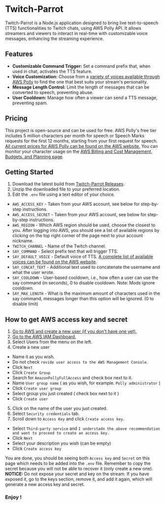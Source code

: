 # Twitch-Parrot

Twitch-Parrot is a Node.js application designed to bring live text-to-speech (TTS) functionalities to Twitch chats, using AWS Polly API. It allows streamers and viewers to interact in real-time with customizable voice messages, enhancing the streaming experience.

## Features

- **Customizable Command Trigger:** Set a command prefix that, when used in chat, activates the TTS feature.
- **Voice Customization:** Choose from a [variety of voices available through AWS Polly](https://docs.aws.amazon.com/polly/latest/dg/voicelist.html) to find the one that best suits your stream's personality.
- **Message Length Control:** Limit the length of messages that can be converted to speech, preventing abuse.
- **User Cooldown:** Manage how often a viewer can send a TTS message, preventing spam.

## Pricing
This project is open-source and can be used for free. AWS Polly's free tier includes 5 million characters per month for speech or Speech Marks requests for the first 12 months, starting from your first request for speech.
[All current prices for AWS Polly can be found on the AWS website.](https://aws.amazon.com/polly/pricing/)
You can monitor your character usage on the [AWS Billing and Cost Management, Budgets, and Planning page](https://console.aws.amazon.com/billing/home#/freetier).

## Getting Started

1. Download the latest build from [Twitch-Parrot Releases](https://github.com/ZBAGI/twitch-parrot/releases/download/2.1.0/release.zip).
2. Unzip the downloaded file to your preferred location.
3. Edit the `.env` file using a text editor of your choice.
- `AWS_ACCESS_KEY` - Taken from your AWS account, see below for step-by-step instructions.
- `AWS_ACCESS_SECRET` - Taken from your AWS account, see below for step-by-step instructions.
- `AWS_REGION` - Which AWS region should be used, choose the closest to you. After logging into AWS, you should see a list of available regions by clicking on the top right corner of the page next to your account nickname.
- `TWITCH_CHANNEL` - Name of the Twitch channel.
- `SAY_COMMAND` - Select prefix text that will trigger TTS.
- `SAY_DEFAULT_VOICE` - Default voice of TTS. [A complete list of available voices can be found on the AWS website](https://docs.aws.amazon.com/polly/latest/dg/voicelist.html).
- `SAY_CONCAT_TEXT` - Additional text used to concatenate the username and what the user wrote.
- `SAY_COOLDOWN` - User-based cooldown, i.e., how often a user can use the say command (in seconds), 0 to disable cooldown. Note: Mods ignore cooldown.
- `SAY_MAX_LENGTH` - What is the maximum amount of characters used in the say command, messages longer than this option will be ignored. (0 to disable limit)

## How to get AWS access key and secret

1. [Go to AWS and create a new user (if you don't have one yet).](https://aws.amazon.com/free)
2. [Go to the AWS IAM Dashboard.](https://console.aws.amazon.com/iam/home)
3. Select Users from the menu on the left.
4. Create a new user
  - Name it as you wish.
  - Do not check `rovide user access to the AWS Management Console`.
  - Click `Next`
  - Click `Create Group`
  - Search for `AmazonPollyFullAccess` and check box next to it.
  - Name `User group name` ( as you wish, for example. `Polly administrator` )
  - Click `Create user group`
  - Select group you just created ( check box next to it )
  - Click `Create user`
5. Click on the name of the user you just created.
6. Select `Security credentials` tab.
7. Scroll down to `Access Key` and click `Create access key`.
  - Select `Third-party service` and `I understadn the above recommendation and want to proceed to create an access key.`
  - Click `Next`
  - Select your description you wish (can be empty)
  - Click `Create access key`

You are done, you should be seeing both `Access key` and `Secret` on this page which needs to be added into the `.env` file. Remember to copy the secret because you will not be able to recover it (only create a new one).
**NOTICE:** Do not expose your secret and key on the stream. If you have exposed it, go to the keys section, remove it, and add it again, which will generate a new access key and secret.

### Enjoy !
